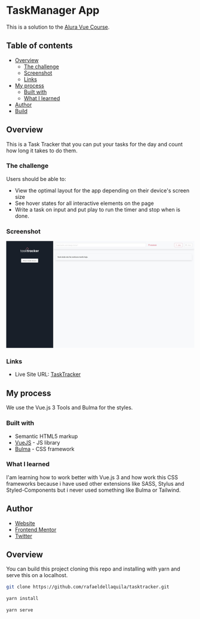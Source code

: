 # TaskManager App

This is a solution to the [Alura Vue Course](https://cursos.alura.com.br/course/vue3-comecando-framework/).

## Table of contents

-   [Overview](#overview)
    -   [The challenge](#the-challenge)
    -   [Screenshot](#screenshot)
    -   [Links](#links)
-   [My process](#my-process)
    -   [Built with](#built-with)
    -   [What I learned](#what-i-learned)
-   [Author](#author)
-   [Build](#build)

## Overview

This is a Task Tracker that you can put your tasks for the day and count how long it takes to do them.

### The challenge

Users should be able to:

-   View the optimal layout for the app depending on their device's screen size
-   See hover states for all interactive elements on the page
-   Write a task on input and put play to run the timer and stop when is done.

### Screenshot

![](./public/screenshot.jpg)

### Links

-   Live Site URL: [TaskTracker](https://tasktracker-eight.vercel.app/)

## My process

We use the Vue.js 3 Tools and Bulma for the styles.

### Built with

-   Semantic HTML5 markup
-   [VueJS](https://vuejs.org/) - JS library
-   [Bulma](https://bulma.io/) - CSS framework

### What I learned

I'am learning how to work better with Vue.js 3 and how work this CSS frameworks because i have used other extensions like SASS, Stylus and Styled-Components but i never used something like Bulma or Tailwind.

## Author

-   [Website](https://dellaquila.dev)
-   [Frontend Mentor](https://www.frontendmentor.io/profile/rafaeldellaquila)
-   [Twitter](https://www.twitter.com/rfldllql)

## Overview

You can build this project cloning this repo and installing with yarn and serve this on a localhost.

```bash
git clone https://github.com/rafaeldellaquila/tasktracker.git
```

```bash
yarn install
```

```bash
yarn serve
```
